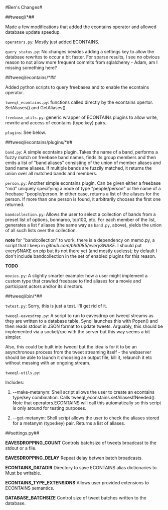 #Ben's Changes#

##tweeql/*##

Made a few modifications that added the econtains operator and allowed database update speedup.

`operators.py`: Mostly just added ECONTAINS.

`query_status.py`: No changes besides adding a settings key to allow the database rewrites to occur a bit faster. For sparse results, I see no obvious reason to not allow more frequent commits from sqlalchemy - Adam, am I missing something here?

##tweeql/econtains/*##

Added python scripts to query freebasea and to enable the econtains operator.

`tweeql_econtains.py`: functions called directly by the econtains opertor. SetAliases() and GetAliases().

`freebase_utils.py`: generic wrapper of ECONTAINs plugins to allow write, rewrite and access of econtains (type:key) pairs.

`plugins`: See below.

##tweeql/econtains/plugins/*##

`band.py`: A simple econtains plugin. Takes the name of a band, performs a fuzzy match on freebase band names, finds its group members and then emits a list of "band aliases" consisting of the union of member aliases and band name aliases. If multiple bands are fuzzily matched, it returns the union over all matched bands and members.

`person.py`: Another simple econtains plugin. Can be given either a freebase "mid" uniquely specifying a node of type "people/person" or the name of a freebase "people/person. In either case, returns a list of the aliases for the person. If more than one person is found, it arbitrarily chooses the first one returned.

`bandcollection.py`: Allows the user to select a collection of bands from a preset list of options, bonnaroo, top100, etc. For each member of the list, generates a list f aliases (the same way as `band.py`, above), yields the union of all such lists over the collection.

**note** for "bandcollection" to work, there is a dependency on memo.py, a script that I keep in _github.com/bh0085/everySNAKE_. I should put everySNAKE on pip but its not there yet (and mostly useless); by default I don't include bandcollection in the set of enabled plugins for this reason.  

**TODO**

`movies.py`: A slightly smarter example: how a user might implement a custom type that crawled freebase to find aliases for a movie and participant actors and/or its directors.

##tweeql/bin/*##

`twtest.py`: Sorry, this is just a test. I'll get rid of it.

`tweeql-eavesdrop.py`: A script to run to eavesdrop on tweeql streams as they are written to a database table. Synql launches this with Popen() and then reads stdout in JSON format to update tweets. Arguably, this should be implemented via a socket/rpc with the server but this way seems a bit simpler.

Also, this could be built into tweeql but the idea is for it to be an asynchronous process from the tweet streaming itself - the webserver should be able to launch it choosing an output file, kill it, relaunch it etc without messing with an ongoing stream.

`tweeql-utils.py`:

Includes:

1. --make-metanym: Shell script allows the user to create an econtains type/key combination. Calls tweeql_econstains.setAliasesIfNeeded(). Note that operators.ECONTAINS will call this automatically so this script is only around for testing purposes.

2. --get-metanym: Shell script allows the user to check the aliases stored for a metanym (type:key) pair. Returns a list of aliases.


##settings.py##

**EAVESDROPPING_COUNT** Controls batchsize of tweets broadcast to the stdout or a file.

**EAVESDROPPING_DELAY** Repeat delay betwen batch broadcasts.

**ECONTAINS_DATADIR** Directory to save ECONTAINS alias dictionaries to. Must be writable.

**ECONTAINS_TYPE_EXTENSIONS** Allows user provided extensions to ECONTAINS semantics.

**DATABASE_BATCHSIZE** Control size of tweet batches written to the database.

